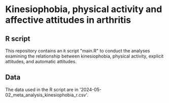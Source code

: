 # Kinesiophobia, physical activity and affective attitudes in arthritis

## R script
This repository contains an `R` script "main.R" to conduct the analyses examining the relationship between kinesiophobia, physical activity, explicit attitudes, and automatic attitudes.

## Data
The data used in the R script are in '2024-05-02_meta_analysis_kinesiophobia_r.csv'.
